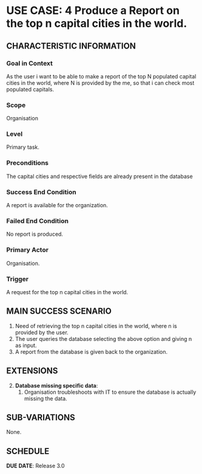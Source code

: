 # USE CASE: 4 Produce a Report on the top n capital cities in the world.

## CHARACTERISTIC INFORMATION

### Goal in Context

As the user i want to be able to make a report of the top N populated capital cities in the world, where N is provided by the me, so that i can check most populated capitals.

### Scope

Organisation

### Level

Primary task.

### Preconditions

The capital cities and respective fields are already present in the database

### Success End Condition

A report is available for the organization.

### Failed End Condition

No report is produced.

### Primary Actor

Organisation.

### Trigger

A request for the top n capital cities in the world.

## MAIN SUCCESS SCENARIO

1. Need of retrieving the top n capital cities in the world, where n is provided by the user.
2. The user queries the database selecting the above option and giving n as input.
3. A report from the database is given back to the organization.

## EXTENSIONS

2. **Database missing specific data**:
    1. Organisation troubleshoots with IT to ensure the database is actually missing the data. 
    
## SUB-VARIATIONS

None.

## SCHEDULE

**DUE DATE**: Release 3.0